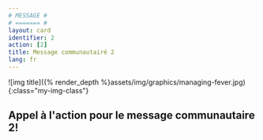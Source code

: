 ```yaml
---
# MESSAGE #
# ======= #
layout: card
identifier: 2 
action: [2]
title: Message communautairé 2
lang: fr
---
```


![img title]({% render_depth %}assets/img/graphics/managing-fever.jpg){:class="my-img-class"}

## Appel à l'action pour le message communautaire 2!

